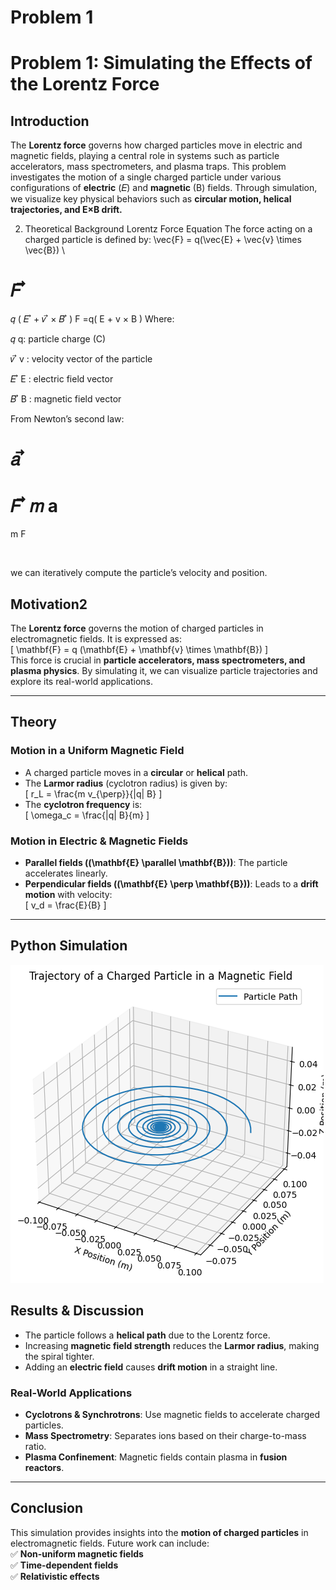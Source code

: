 # Problem 1
# **Problem 1: Simulating the Effects of the Lorentz Force**  


## **Introduction**
The **Lorentz force** governs how charged particles move in electric and magnetic fields, playing a central role in systems such as particle accelerators, mass spectrometers, and plasma traps.
This problem investigates the motion of a single charged particle under various configurations of **electric** (𝐸) and **magnetic** (B) fields.
Through simulation, we visualize key physical behaviors such as **circular motion, helical trajectories, and E×B drift.**



2. Theoretical Background
Lorentz Force Equation
The force acting on a charged particle is defined by:
\vec{F} = q(\vec{E} + \vec{v} \times \vec{B}) \

𝐹
⃗
=
𝑞
(
𝐸
⃗
+
𝑣
⃗
×
𝐵
⃗
)
F
 =q( 
E
 + 
v
 × 
B
 )
Where:

𝑞
q: particle charge (C)

𝑣
⃗
v
 : velocity vector of the particle

𝐸
⃗
E
 : electric field vector

𝐵
⃗
B
 : magnetic field vector

From Newton’s second law:

𝑎
⃗
=
𝐹
⃗
𝑚
a
 = 
m
F
 
​
 
we can iteratively compute the particle’s velocity and position.













































## **Motivation2**  
The **Lorentz force** governs the motion of charged particles in electromagnetic fields. It is expressed as:  
\[
\mathbf{F} = q (\mathbf{E} + \mathbf{v} \times \mathbf{B})
\]  
This force is crucial in **particle accelerators, mass spectrometers, and plasma physics**. By simulating it, we can visualize particle trajectories and explore its real-world applications.  

---

## **Theory**  

### **Motion in a Uniform Magnetic Field**  
- A charged particle moves in a **circular** or **helical** path.  
- The **Larmor radius** (cyclotron radius) is given by:  
  \[
  r_L = \frac{m v_{\perp}}{|q| B}
  \]  
- The **cyclotron frequency** is:  
  \[
  \omega_c = \frac{|q| B}{m}
  \]  

### **Motion in Electric & Magnetic Fields**  
- **Parallel fields (\(\mathbf{E} \parallel \mathbf{B}\))**: The particle accelerates linearly.  
- **Perpendicular fields (\(\mathbf{E} \perp \mathbf{B}\))**: Leads to a **drift motion** with velocity:  
  \[
  v_d = \frac{E}{B}
  \]  

---

## **Python Simulation**  
![alt text](image-1.png)

## **Results & Discussion**  
- The particle follows a **helical path** due to the Lorentz force.  
- Increasing **magnetic field strength** reduces the **Larmor radius**, making the spiral tighter.  
- Adding an **electric field** causes **drift motion** in a straight line.  

### **Real-World Applications**  
- **Cyclotrons & Synchrotrons**: Use magnetic fields to accelerate charged particles.  
- **Mass Spectrometry**: Separates ions based on their charge-to-mass ratio.  
- **Plasma Confinement**: Magnetic fields contain plasma in **fusion reactors**.  

---

## **Conclusion**  
This simulation provides insights into the **motion of charged particles** in electromagnetic fields. Future work can include:  
✅ **Non-uniform magnetic fields**  
✅ **Time-dependent fields**  
✅ **Relativistic effects**
